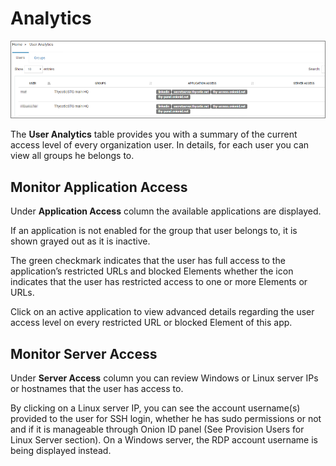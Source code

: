 [title]: # (Analytics)
[tags]: # (thycotic access control)
[priority]: # (7)
# Analytics

![user analytics](images/analytics.png "User analytics")

The __User Analytics__ table provides you with a summary of the current access level of every organization user.
In details, for each user you can view all groups he belongs to.

## Monitor Application Access

Under __Application Access__ column the available applications are displayed.

If an application is not enabled for the group that user belongs to, it is shown grayed out as it is inactive.

The green checkmark indicates that the user has full access to the application’s restricted URLs and blocked Elements whether the   icon indicates that the user has restricted access to one or more Elements or URLs.

Click on an active application to view advanced details regarding the user access level on every restricted URL or blocked Element of this app.
<!-- 
![TODO](images/access-details.png "Access Details") -->

## Monitor Server Access

Under __Server Access__ column you can review Windows or Linux server IPs or hostnames that the user has access to.

By clicking on a Linux server IP, you can see the account username(s) provided to the user for SSH login, whether he has sudo permissions or not and if it is manageable through Onion ID panel (See Provision Users for Linux Server section). On a Windows server, the RDP account username is being displayed instead.